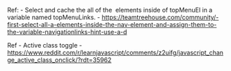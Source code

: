 Ref: - Select and cache the all of the <a> elements inside of topMenuEl in a variable named topMenuLinks. - https://teamtreehouse.com/community/-first-select-all-a-elements-inside-the-nav-element-and-assign-them-to-the-variable-navigationlinks-hint-use-a-d

 Ref - Active class toggle - https://www.reddit.com/r/learnjavascript/comments/z2uifg/javascript_change_active_class_onclick/?rdt=35962